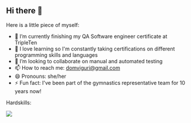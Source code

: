 ## Hi there 👋

Here is a little piece of myself:

- 🌱 I’m currently finishing my QA Software engineer certificate at TripleTen
- 🌱 I love learning so I'm constantly taking certifications on different programming skills and languages
- 👯 I’m looking to collaborate on manual and automated testing 
- 📫 How to reach me: domviguri@gmail.com
- 😄 Pronouns: she/her
- ⚡ Fun fact: I've been part of the gymnastics representative team for 10 years now!

Hardskills:
<p align="left">
<img src="https://img.shields.io/badge/Python-3776AB?style=flat&logo=python&logoColor=white">
</p>
<p align="left">
<img scr"https://upload.wikimedia.org/wikipedia/commons/thumb/9/9f/Selenium_logo.svg/512px-Selenium_logo.svg.png">
</p>
<p align="left">
<img scr"https://api.badgr.io/public/badges/Q10KBL_YQXSW0lCQgYWx6Q/image">
</p>
